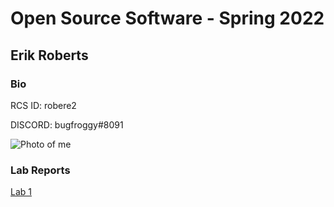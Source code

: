 # Open Source Software - Spring 2022
## Erik Roberts

### Bio
RCS ID: robere2

DISCORD: bugfroggy#8091

![Photo of me](https://avatars.githubusercontent.com/u/7330807?s=200&v=4)


### Lab Reports
[Lab 1](labs/lab-01/report.md)
